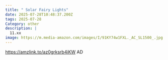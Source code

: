 ```yaml
---
title: " Solar Fairy Lights"
date: 2025-07-28T10:48:37.200Z
tags: 2025-07-28
Category: other
description: |
  11.xx
image: https://m.media-amazon.com/images/I/91KY74w1FXL._AC_SL1500_.jpg
---
```

https://amzlink.to/az0grksrb4iKW
AD